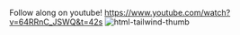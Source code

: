 Follow along on youtube!
https://www.youtube.com/watch?v=64RRnC_JSWQ&t=42s
![html-tailwind-thumb](https://github.com/user-attachments/assets/6a7d97d3-2df6-4320-b808-b7a3fe94caf7)
